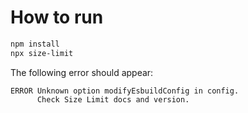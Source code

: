 # How to run

```sh
npm install
npx size-limit
```

The following error should appear:

```
ERROR Unknown option modifyEsbuildConfig in config.
      Check Size Limit docs and version.
```
